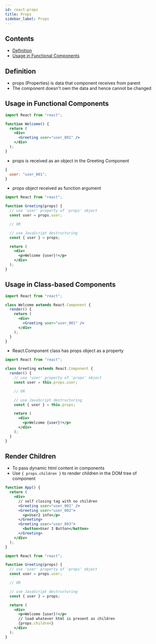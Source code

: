 ```yaml
---
id: react-props
title: Props
sidebar_label: Props
---
```


## Contents <!-- omit in toc -->

- [Definition](#definition)
- [Usage in Functional Components](#usage-in-functional-components)

## Definition

- props (Properties) is data that component receives from parent
- The component doesn't own the data and hence cannot be changed

## Usage in Functional Components

```jsx filename="Welcome.js"
import React from "react";

function Welcome() {
  return (
    <div>
      <Greeting user="user_001" />
    </div>
  );
}
```

- props is received as an object in the Greeting Component

```js
{
  user: "user_001";
}
```

- props object received as function argument

```jsx filename="Greeting.js"
import React from "react";

function Greeting(props) {
  // use 'user' property of 'props' object
  const user = props.user;

  // OR

  // use JavaScript destructuring
  const { user } = props;

  return (
    <div>
      <p>Welcome {user}!</p>
    </div>
  );
}
```

## Usage in Class-based Components

```jsx filename="Welcome.js"
import React from "react";

class Welcome extends React.Component {
  render() {
    return (
      <div>
        <Greeting user="user_001" />
      </div>
    );
  }
}
```

- React.Component class has props object as a property

```jsx filename="Greeting.js"
import React from "react";

class Greeting extends React.Component {
  render() {
    // use 'user' property of 'props' object
    const user = this.props.user;

    // OR

    // use JavaScript destructuring
    const { user } = this.props;

    return (
      <div>
        <p>Welcome {user}!</p>
      </div>
    );
  }
}
```

## Render Children

- To pass dynamic html content in components
- Use `{ props.children }` to render children in the DOM tree of component

```jsx filename="App.js"
function App() {
  return (
    <div>
      // self closing tag with no children
      <Greeting user="user_001" />
      <Greeting user="user_002">
        <p>User2 info</p>
      </Greeting>
      <Greeting user="user_003">
        <button>User 3 Button</button>
      </Greeting>
    </div>
  );
}
```

```jsx filename="Greeting.js"
import React from "react";

function Greeting(props) {
  // use 'user' property of 'props' object
  const user = props.user;

  // OR

  // use JavaScript destructuring
  const { user } = props;

  return (
    <div>
      <p>Welcome {user}!</p>
      // load whatever html is present as children
      {props.children}
    </div>
  );
}
```
